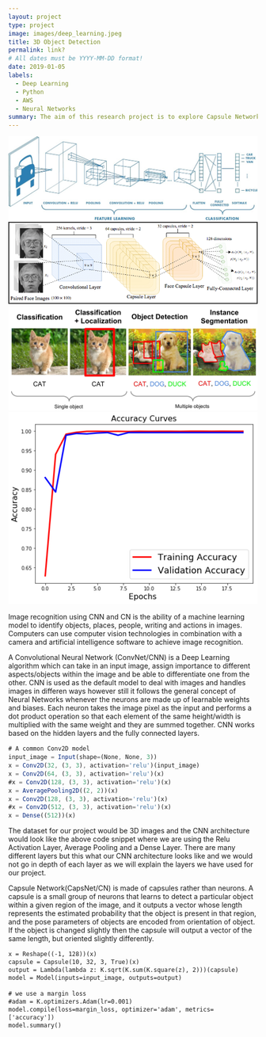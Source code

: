 ```yaml
---
layout: project
type: project
image: images/deep_learning.jpeg
title: 3D Object Detection
permalink: link?
# All dates must be YYYY-MM-DD format!
date: 2019-01-05
labels:
  - Deep Learning
  - Python
  - AWS
  - Neural Networks
summary: The aim of this research project is to explore Capsule Networks (CNs) and compare its classification performance with respect to Convolutional Neural Networks (CNNs) by identifying 3D images of various objects which are having spatial variances. The idea is to exploit the trade offs between CNs and CNNs i.e. to find the accuracy of model to identify images aligned or positioned differently spatially.
---
```


<div class="ui small rounded images">
  <img class="ui image" src="../images/CNN.png">
  <img class="ui image" src="../images/Capsule-Network-Architecture.png">
  <img class="ui image" src="../images/Object_Detection.png">
  <img class="ui image" src="../images/accuracy_coil.png">
</div>

Image recognition using CNN and CN is the ability of a machine learning model to identify objects, places, people, writing and actions in images. Computers can use computer vision technologies in combination with a camera and artificial intelligence software to achieve image recognition.

A Convolutional Neural Network (ConvNet/CNN) is a Deep Learning algorithm which can take in an input image, assign importance to different aspects/objects within the image and be able to differentiate one from the other. CNN is used as the default model to deal with images and handles images in differen ways however still it follows the general concept of Neural Networks whenever the neurons are made up of learnable weights and biases. Each neuron takes the image pixel as the input and performs a dot product operation so that each element of the same height/width is multiplied with the same weight and they are summed together. CNN works based on the hidden layers and the fully connected layers.

```javascript
# A common Conv2D model
input_image = Input(shape=(None, None, 3))
x = Conv2D(32, (3, 3), activation='relu')(input_image)
x = Conv2D(64, (3, 3), activation='relu')(x)
#x = Conv2D(128, (3, 3), activation='relu')(x)
x = AveragePooling2D((2, 2))(x)
x = Conv2D(128, (3, 3), activation='relu')(x)
#x = Conv2D(512, (3, 3), activation='relu')(x)
x = Dense((512))(x)
```

The dataset for our project would be 3D images and the CNN architecture would look like the above code snippet where we are using the Relu Activation Layer, Average Pooling and a Dense Layer. There are many different layers but this what our CNN architecture looks like and we would not go in depth of each layer as we will explain the layers we have used for our project.


Capsule Network(CapsNet/CN) is made of capsules rather than neurons. A capsule is a small group of neurons that learns to detect a particular object within a given region of the image, and it outputs a vector whose length represents the estimated probability that the object is present in that region, and the pose parameters of objects are encoded from orientation of object. If the object is changed slightly then the capsule will output a vector of the same length, but oriented slightly differently.

```
x = Reshape((-1, 128))(x)
capsule = Capsule(10, 32, 3, True)(x)
output = Lambda(lambda z: K.sqrt(K.sum(K.square(z), 2)))(capsule)
model = Model(inputs=input_image, outputs=output)

# we use a margin loss
#adam = K.optimizers.Adam(lr=0.001)
model.compile(loss=margin_loss, optimizer='adam', metrics=['accuracy'])
model.summary()
```
